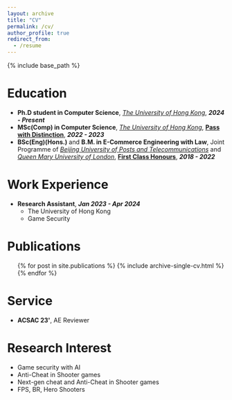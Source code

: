 ```yaml
---
layout: archive
title: "CV"
permalink: /cv/
author_profile: true
redirect_from:
  - /resume
---
```


{% include base_path %}

Education
======

* **Ph.D student in Computer Science**, [*The University of Hong Kong*](https://www.hku.hk/), ***2024 - Present***
* **MSc(Comp) in Computer Science**, [*The University of Hong Kong*](https://www.hku.hk/), **<ins>Pass with Distinction</ins>**, ***2022 - 2023***
* **BSc(Eng)(Hons.)** and **B.M. in E-Commerce Engineering with Law**, Joint Programme of [*Beijing University of Posts and Telecommunications*](https://www.bupt.edu.cn/index.htm) and [*Queen Mary University of London*](https://www.qmul.ac.uk/), **<ins>First Class Honours</ins>**, ***2018 - 2022***

Work Experience
======
* **Research Assistant**, ***Jan 2023 - Apr 2024***
  * The University of Hong Kong
  * Game Security

<!-- * Summer 2021: Research Assistant
  * University of Michigan
  * Modern Compiler Construction and Optimization -->
  
<!-- Skills
======
* Skill 1
* Skill 2
  * Sub-skill 2.1
  * Sub-skill 2.2
  * Sub-skill 2.3
* Skill 3 -->

Publications
======
  <ul>{% for post in site.publications %}
    {% include archive-single-cv.html %}
  {% endfor %}</ul>
  
<!-- Talks
======
  <ul>{% for post in site.talks %}
    {% include archive-single-talk-cv.html %}
  {% endfor %}</ul> -->
  
<!-- Teaching
======
  <ul>{% for post in site.teaching %}
    {% include archive-single-cv.html %}
  {% endfor %}</ul> -->
  
Service
======
* **ACSAC 23'**, AE Reviewer

Research Interest
======
* Game security with AI
* Anti-Cheat in Shooter games
* Next-gen cheat and Anti-Cheat in Shooter games
* FPS, BR, Hero Shooters
